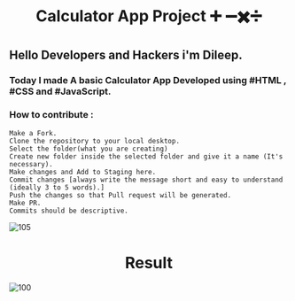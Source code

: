 <h1 align="center">Calculator App Project ➕ ➖✖️➗</h1>

## Hello Developers and Hackers i'm Dileep.
### Today I made A basic Calculator App Developed using #HTML , #CSS and #JavaScript.

### How to contribute :

    Make a Fork.
    Clone the repository to your local desktop.
    Select the folder(what you are creating)
    Create new folder inside the selected folder and give it a name (It's necessary).
    Make changes and Add to Staging here.
    Commit changes [always write the message short and easy to understand (ideally 3 to 5 words).]
    Push the changes so that Pull request will be generated.
    Make PR.
    Commits should be descriptive.


![105](https://user-images.githubusercontent.com/108541991/192867927-35e06920-9ada-4f04-a4a2-de71cdfdb168.jpg)

<h1 align="center">Result</h1>

![100](https://user-images.githubusercontent.com/108541991/192867952-f0f72775-7734-4938-be28-669208e1c87f.jpg)

